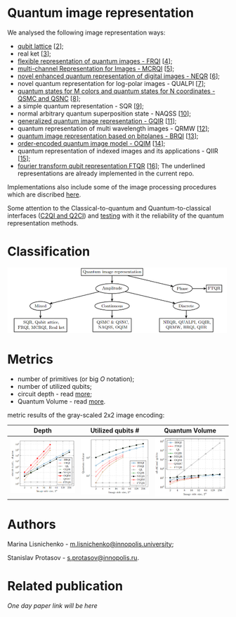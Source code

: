# Quantum image representation

We analysed the following image representation ways: 
- <ins>qubit lattice</ins> [[2](https://www.researchgate.net/publication/253158806_Storing_Processing_and_Retrieving_an_Image_using_Quantum_Mechanics)];
- real ket [[3](https://arxiv.org/pdf/quant-ph/0510031)];
- <ins>flexible representation of quantum images - FRQI</ins> [[4](https://link.springer.com/content/pdf/10.1007/s11128-010-0177-y.pdf)];
- <ins>multi-channel Representation for Images - MCRQI</ins> [[5](https://ieeexplore.ieee.org/iel5/6045290/6051687/06051718.pdf)];
- <ins>novel enhanced quantum representation of digital images - NEQR</ins> [[6](https://link.springer.com/article/10.1007/s11128-013-0567-z)];
- novel quantum representation for log-polar images - QUALPI [[7](https://link.springer.com/article/10.1007/s11128-013-0587-8)];
- <ins>quantum states for M colors and quantum states for N coordinates - QSMC
and QSNC</ins> [[8](https://link.springer.com/article/10.1007/s11128-012-0521-5)];
- a simple quantum representation - SQR [[9](https://link.springer.com/article/10.1007/s11128-014-0733-y)];
- normal arbitrary quantum superposition state - NAQSS [[10](https://link.springer.com/article/10.1007/s11128-013-0705-7)];
- <ins>generalized quantum image representation - GQIR</ins> [[11](https://link.springer.com/article/10.1007/s11128-015-1099-5)];
- quantum representation of multi wavelength images - QRMW [[12](https://journals.tubitak.gov.tr/elektrik/issues/elk-18-26-2/elk-26-2-12-1705-396.pdf)];
- <ins>quantum image representation based on bitplanes - BRQI</ins> [[13](https://ieeexplore.ieee.org/iel7/6287639/6514899/08470069.pdf)];
- <ins>order-encoded quantum image model - OQIM</ins> [[14](https://link.springer.com/article/10.1007/s11128-019-2463-7)];
- quantum representation of indexed images and its applications - QIIR [[15](https://link.springer.com/article/10.1007/s10773-019-04331-0)];
- <ins>fourier transform qubit representation FTQR</ins> [[16](https://link.springer.com/article/10.1007/s11128-020-02643-3)];
The underlined representations are already implemented in the current repo.

Implementations also include some of the image processing procedures which are discribed [here](https://link.springer.com/content/pdf/10.1007/978-981-32-9331-1.pdf).

Some attention to the Classical-to-quantum and Quantum-to-classical interfaces ([C2QI and Q2CI](https://link.springer.com/article/10.1007/s11128-014-0881-0))
and [testing](https://link.springer.com/article/10.1007/s11128-016-1457-y) with it the reliability of the quantum representation methods.

# Classification

<img src="https://github.com/UralmashFox/QPI/blob/main/images/classification.PNG" width="500" height="150" />

# Metrics
- number of primitives (or big *O* notation);
- number of utilized qubits;
- circuit depth - read [more](https://quantumcomputing.stackexchange.com/questions/14431/whats-meant-by-the-depth-of-a-quantum-circuit);
- Quantum Volume - read [more](https://qiskit.org/textbook/ch-quantum-hardware/measuring-quantum-volume.html#:~:text=Quantum%20Volume%20(QV)%20is%20a,that%20the%20computer%20successfully%20implements).

metric results of the gray-scaled 2x2 image encoding:

| Depth         | Utilized qubits # | Quantum Volume |
| ------------- | ------------- | ------------- |
| ![](https://github.com/UralmashFox/QPI/blob/main/images/depth.png)  | ![](https://github.com/UralmashFox/QPI/blob/main/images/q_vol.PNG)  | ![](https://github.com/UralmashFox/QPI/blob/main/images/qub_num.PNG)  |

# Authors
Marina Lisnichenko - [m.lisnichenko@innopolis.university](m.lisnichenko@innopolis.university);

Stanislav Protasov - [s.protasov@innopolis.ru](s.protasov@innopolis.ru).

# Related publication
*One day paper link will be here*
